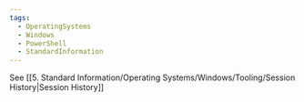 ```yaml
---
tags:
  - OperatingSystems
  - Windows
  - PowerShell
  - StandardInformation
---
```


See [[5. Standard Information/Operating Systems/Windows/Tooling/Session History|Session History]]
